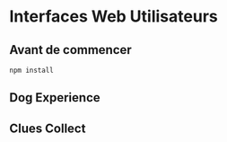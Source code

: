 # Interfaces Web Utilisateurs

## Avant de commencer
```npm
npm install
```

## Dog Experience


## Clues Collect